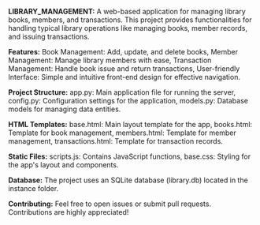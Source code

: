 **LIBRARY_MANAGEMENT:**
A web-based application for managing library books, members, and transactions.
This project provides functionalities for handling typical library operations like managing books, member records, and issuing transactions.

**Features:**
Book Management: Add, update, and delete books,
Member Management: Manage library members with ease,
Transaction Management: Handle book issue and return transactions,
User-friendly Interface: Simple and intuitive front-end design for effective navigation.

**Project Structure:**
app.py: Main application file for running the server,
config.py: Configuration settings for the application,
models.py: Database models for managing data entities.

**HTML Templates:**
base.html: Main layout template for the app,
books.html: Template for book management,
members.html: Template for member management,
transactions.html: Template for transaction records.

**Static Files:**
scripts.js: Contains JavaScript functions,
base.css: Styling for the app's layout and components.

**Database:**
The project uses an SQLite database (library.db) located in the instance folder.

**Contributing:**
Feel free to open issues or submit pull requests. Contributions are highly appreciated!
